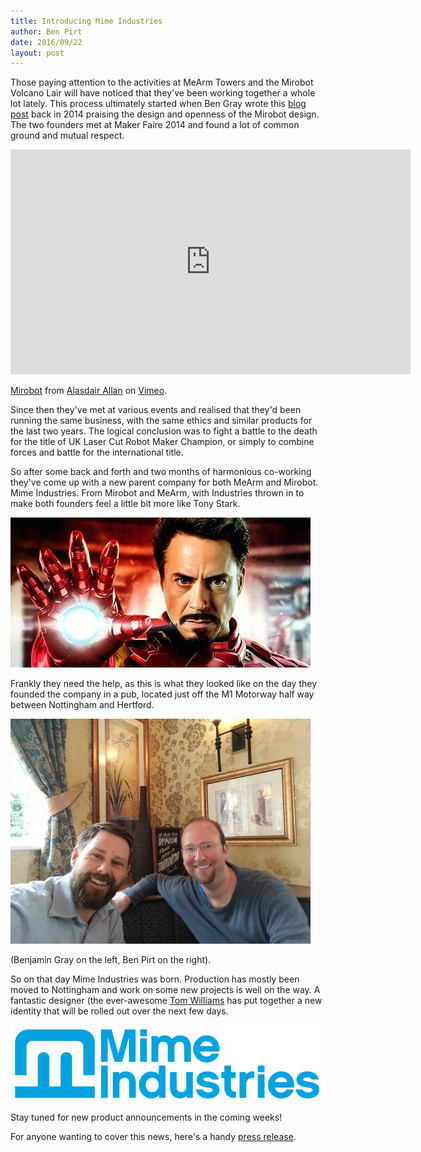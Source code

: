 ```yaml
---
title: Introducing Mime Industries
author: Ben Pirt
date: 2016/09/22
layout: post
---
```


Those paying attention to the activities at MeArm Towers and the Mirobot Volcano Lair will have noticed that they've been working together a whole lot lately. This process ultimately started when Ben Gray wrote this [blog post](https://mearm.com/blogs/news/13901425-weve-just-backed-the-mirobot-because-its-rather-good) back in 2014 praising the design and openness of the Mirobot design. The two founders met at Maker Faire 2014 and found a lot of common ground and mutual respect.

<iframe src="https://player.vimeo.com/video/93015380" width="640" height="360" frameborder="0" webkitallowfullscreen mozallowfullscreen allowfullscreen></iframe>
<p><a href="https://vimeo.com/93015380">Mirobot</a> from <a href="https://vimeo.com/aallan">Alasdair Allan</a> on <a href="https://vimeo.com">Vimeo</a>.</p>

Since then they've met at various events and realised that they'd been running the same business, with the same ethics and similar products for the last two years. The logical conclusion was to fight a battle to the death for the title of UK Laser Cut Robot Maker Champion, or simply to combine forces and battle for the international title.

So after some back and forth and two months of harmonious co-working they've come up with a new parent company for both MeArm and Mirobot. Mime Industries. From Mirobot and MeArm, with Industries thrown in to make both founders feel a little bit more like Tony Stark.

![Tony Stark, Iron Man](/assets/blog/introducing-mime-industries/iron-man.jpg)

Frankly they need the help, as this is what they looked like on the day they founded the company in a pub, located just off the M1 Motorway half way between Nottingham and Hertford.

![Tony Stark, Iron Man](/assets/blog/introducing-mime-industries/pub.jpg)

(Benjamin Gray on the left, Ben Pirt on the right).

So on that day Mime Industries was born. Production has mostly been moved to Nottingham and work on some new projects is well on the way. A fantastic designer (the ever-awesome [Tom Williams](http://www.tomwilliams.info/) has put together a new identity that will be rolled out over the next few days.

![Mime Industries Logo](/assets/blog/introducing-mime-industries/logo.gif)

Stay tuned for new product announcements in the coming weeks!

For anyone wanting to cover this news, here's a handy [press release](/blog/2016/09/21/press-release-mime-industries-launch/).